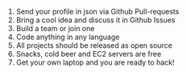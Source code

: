 1. Send your profile in json via Github Pull-requests
2. Bring a cool idea and discuss it in Github Issues
3. Build a team or join one
4. Code anything in any language
5. All projects should be released as open source
6. Snacks, cold beer and EC2 servers are free
7. Get your own laptop and you are ready to hack!
